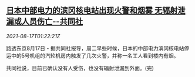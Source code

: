 <!--1629163862000-->
[日本中部电力的滨冈核电站出现火警和烟雾 无辐射泄漏或人员伤亡--共同社](https://cn.reuters.com/article/japan-nuclear-station-fire-alarm-0817-idCNKBS2FI02M)
------

<div><i>2021-08-17T01:22:21Z</i></div><p>路透东京8月17日 - 据共同社报导，周二早些时候，日本的中部电力滨冈核电站停运中的5号机组的汽轮机房内触发了几次火警，并称一名工人看到楼内有烟。</p><p>共同社说，目前已确认没有人受伤，也没有辐射泄漏到外面。(完)</p>
